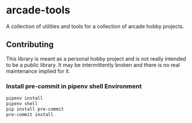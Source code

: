 # arcade-tools

A collection of utilities and tools for a collection of arcade hobby projects.

## Contributing

This library is meant as a personal hobby project and is not really intended to be a public library. It may be intermittently broken and there is no real maintenance implied for it.

### Install pre-commit in pipenv shell Environment

```bash
pipenv install
pipenv shell
pip install pre-commit
pre-commit install
```
